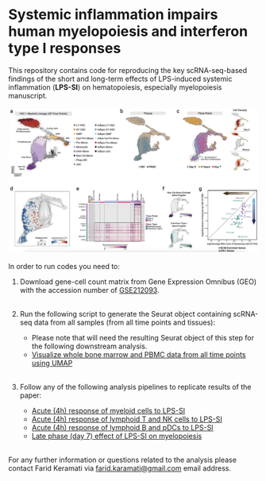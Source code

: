 # Systemic inflammation impairs human myelopoiesis and interferon type I responses

This repository contains code for reproducing the key scRNA-seq-based findings of the short and long-term effects of LPS-induced systemic inflammation (**LPS-SI**) on hematopoiesis, especially myelopoiesis manuscript.
<br></br>
![alt text](./Header_Image.png)
<br></br>
In order to run codes you need to:
 1. Download gene-cell count matrix from Gene Expression Omnibus (GEO) with the accession number of [GSE212093](https://www.ncbi.nlm.nih.gov/geo/query/acc.cgi?acc=GSE212093).
 <br></br>

 2. Run the following script to generate the Seurat object containing scRNA-seq data from all samples (from all time points and tissues):
    * Please note that will need the resulting Seurat object of this step for the following downstream analysis.
    * [Visualize whole bone marrow and PBMC data from all time points using UMAP](./Analysis%20Scripts/All_Donors_Tissues_TimePoints.R)
<br></br>

 3. Follow any of the following analysis pipelines to replicate results of the paper:
    * [Acute (4h) response of myeloid cells to LPS-SI](./Analysis%20Scripts/Myeloid_Acute_Response.R)
    * [Acute (4h) response of lymphoid T and NK cells to LPS-SI](./Analysis%20Scripts/Lymphoid%20T%20and%20NK%20Cells%20Acute%20Response%20to%20LPS-SI.ipynb)
    * [Acute (4h) response of lymphoid B and pDCs to LPS-SI](./Analysis%20Scripts/Lymphoid%20B%20and%20pDC%20Cells%20Acute%20Response%20to%20LPS-SI.ipynb)
    * [Late phase (day 7) effect of LPS-SI on myelopoiesis](./Analysis%20Scripts/Long%20Lasting%20Effect%20of%20LPS-SI%20on%20BM%20Myeloid%20Cells.ipynb)
<br></br>  

For any further information or questions related to the analysis please contact Farid Keramati via [farid.karamati@gmail.com](mailto:farid.karamati@gmail.com) email address.
